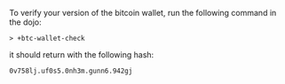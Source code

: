 To verify your version of the bitcoin wallet, run the following command in the
dojo:

`> +btc-wallet-check`

it should return with the following hash:

`0v758lj.uf0s5.0nh3m.gunn6.942gj`
